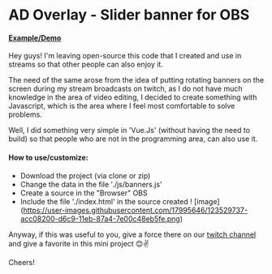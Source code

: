 # AD Overlay - Slider banner for OBS

#### [Example/Demo](https://juliorosseti.github.io/ad-overlay/)

Hey guys! I'm leaving open-source this code that I created and use in streams so that other people can also enjoy it.

The need of the same arose from the idea of putting rotating banners on the screen during my stream broadcasts on twitch, as I do not have much knowledge in the area of video editing, I decided to create something with Javascript, which is the area where I feel most comfortable to solve problems.

Well, I did something very simple in 'Vue.Js' (without having the need to build) so that people who are not in the programming area, can also use it.

#### How to use/customize:
- Download the project (via clone or zip)
- Change the data in the file './js/banners.js'
- Create a source in the "Browser" OBS
- Include the file './index.html' in the source created
! [image] (https://user-images.githubusercontent.com/17995646/123529737-acc08200-d6c9-11eb-87a4-7e00c48eb5fe.png)

Anyway, if this was useful to you, give a force there on our [twitch channel](https://twitch.tv/nipw) and give a favorite in this mini project 😊✌

Cheers!
